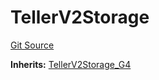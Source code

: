 # TellerV2Storage
[Git Source](https://github.com/teller-protocol/teller-protocol-v2/blob/991530423d15c8e2846d3c24bb6245b3416dd233/contracts/TellerV2Storage.sol)

**Inherits:**
[TellerV2Storage_G4](/contracts/TellerV2Storage.sol/abstract.TellerV2Storage_G4.md)


